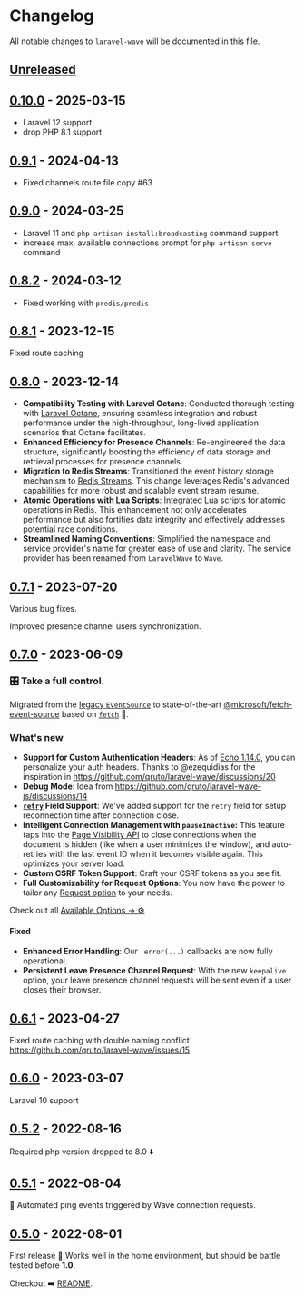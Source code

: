 # Changelog

All notable changes to `laravel-wave` will be documented in this file.

## [Unreleased](https://github.com/qruto/laravel-wave/compare/0.10.0...main)

## [0.10.0](https://github.com/qruto/laravel-wave/compare/0.9.1...0.10.0) - 2025-03-15

- Laravel 12 support
- drop PHP 8.1 support

## [0.9.1](https://github.com/qruto/laravel-wave/compare/0.9.0...0.9.1) - 2024-04-13

- Fixed channels route file copy #63

## [0.9.0](https://github.com/qruto/laravel-wave/compare/0.8.2...0.9.0) - 2024-03-25

- Laravel 11 and `php artisan install:broadcasting` command support
- increase max. available connections prompt for `php artisan serve` command

## [0.8.2](https://github.com/qruto/laravel-wave/compare/0.8.1...0.8.2) - 2024-03-12

- Fixed working with `predis/predis`

## [0.8.1](https://github.com/qruto/laravel-wave/compare/0.8.0...0.8.1) - 2023-12-15

Fixed route caching

## [0.8.0](https://github.com/qruto/laravel-wave/compare/0.7.1...0.8.0) - 2023-12-14

- **Compatibility Testing with Laravel Octane**: Conducted thorough testing with [Laravel Octane](https://laravel.com/docs/10.x/octane), ensuring seamless integration and robust performance under the high-throughput, long-lived application scenarios that Octane facilitates.
- **Enhanced Efficiency for Presence Channels**: Re-engineered the data structure, significantly boosting the efficiency of data storage and retrieval processes for presence channels.
- **Migration to Redis Streams**: Transitioned the event history storage mechanism to [Redis Streams](https://redis.io/docs/data-types/streams). This change leverages Redis's advanced capabilities for more robust and scalable event stream resume.
- **Atomic Operations with Lua Scripts**: Integrated Lua scripts for atomic operations in Redis. This enhancement not only accelerates performance but also fortifies data integrity and effectively addresses potential race conditions.
- **Streamlined Naming Conventions**: Simplified the namespace and service provider's name for greater ease of use and clarity. The service provider has been renamed from `LaravelWave` to `Wave`.

## [0.7.1](https://github.com/qruto/laravel-wave/compare/0.7.0...0.7.1) - 2023-07-20

Various bug fixes.

Improved presence channel users synchronization.

## [0.7.0](https://github.com/qruto/laravel-wave/compare/0.6.1...0.7.0) - 2023-06-09

### 🎛️ Take a full control.

Migrated from the [legacy `EventSource`](https://github.com/whatwg/html/issues/2177#issuecomment-267270198) to state-of-the-art  [@microsoft/fetch-event-source](https://github.com/Azure/fetch-event-source) based on [`fetch`](https://developer.mozilla.org/en-US/docs/Web/API/Fetch_API) 💪.

### What's new

- **Support for Custom Authentication Headers**: As of [Echo 1.14.0](https://github.com/laravel/echo/releases/tag/v1.14.0), you can personalize your auth headers. Thanks to @ezequidias for the inspiration in https://github.com/qruto/laravel-wave/discussions/20
- **Debug Mode**: Idea from https://github.com/qruto/laravel-wave-js/discussions/14
- **[`retry`](https://developer.mozilla.org/en-US/docs/Web/API/Server-sent_events/Using_server-sent_events#retry) Field Support**: We've added support for the `retry` field for setup reconnection time after connection close.
- **Intelligent Connection Management with `pauseInactive`:** This feature taps into the [Page Visibility API](https://developer.mozilla.org/en-US/docs/Web/API/Page_Visibility_API) to close connections when the document is hidden (like when a user minimizes the window), and auto-retries with the last event ID when it becomes visible again. This optimizes your server load.
- **Custom CSRF Token Support**: Craft your CSRF tokens as you see fit.
- **Full Customizability for Request Options**: You now have the power to tailor any [Request option](https://developer.mozilla.org/en-US/docs/Web/API/Request/Request#options) to your needs.

Check out all [Available Options → ⚙️](https://github.com/qruto/laravel-wave#client-options)

#### Fixed

- **Enhanced Error Handling**: Our `.error(...)` callbacks are now fully operational.
- **Persistent Leave Presence Channel Request**: With the new `keepalive` option, your leave presence channel requests will be sent even if a user closes their browser.

## [0.6.1](https://github.com/qruto/laravel-wave/compare/0.6.0...0.6.1) - 2023-04-27

Fixed route caching with double naming conflict https://github.com/qruto/laravel-wave/issues/15

## [0.6.0](https://github.com/qruto/laravel-wave/compare/0.5.2...0.6.0) - 2023-03-07

Laravel 10 support

## [0.5.2](https://github.com/qruto/laravel-wave/compare/0.5.1...0.5.2) - 2022-08-16

Required php version dropped to 8.0 ⬇️

## [0.5.1](https://github.com/qruto/laravel-wave/compare/0.5.0...0.5.1) - 2022-08-04

🤖 Automated ping events triggered by Wave connection requests.

## [0.5.0](https://github.com/qruto/laravel-wave/compare/3cacf22...0.5.0) - 2022-08-01

First release  🎉 Works well in the home environment, but should be battle tested before **1.0**.

Checkout ➡️ [README](https://github.com/qruto/laravel-wave/blob/main/README.md).
